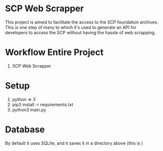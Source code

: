 # SCP Web Scrapper

This project is aimed to facilitate the access to the SCP foundation archives. This is one step of many to which it's used to generate an API for developers to access the SCP without having the hassle of web scrapping.

# Workflow Entire Project
1. SCP Web Scrapper

# Setup
1. python => 3
2. pip3 install -r requirements.txt
3. python3 main.py

# Database
By default it uses SQLite, and it saves it in a directory above (this is )